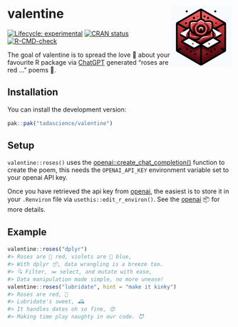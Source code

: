 
<!-- README.md is generated from README.Rmd. Please edit that file -->

# valentine <a href="https://valentine.tada.science"><img src="man/figures/logo.png" align="right" height="138" /></a>

<!-- badges: start -->

[![Lifecycle:
experimental](https://img.shields.io/badge/lifecycle-experimental-orange.svg)](https://lifecycle.r-lib.org/articles/stages.html#experimental)
[![CRAN
status](https://www.r-pkg.org/badges/version/valentine)](https://CRAN.R-project.org/package=valentine)
[![R-CMD-check](https://github.com/tadascience/valentine/actions/workflows/R-CMD-check.yaml/badge.svg)](https://github.com/tadascience/valentine/actions/workflows/R-CMD-check.yaml)
<!-- badges: end -->

The goal of valentine is to spread the love 💛 about your favourite R
package via [ChatGPT](https://openai.com/) generated “roses are red …”
poems 🌹.

## Installation

You can install the development version:

``` r
pak::pak("tadascience/valentine")
```

## Setup

`valentine::roses()` uses the
[openai::create_chat_completion()](https://irudnyts.github.io/openai/reference/create_chat_completion.html)
function to create the poem, this needs the `OPENAI_API_KEY` environment
variable set to your openai API key.

Once you have retrieved the api key from
[openai](https://platform.openai.com/), the easiest is to store it in
your `.Renviron` file via `usethis::edit_r_environ()`. See the
[openai](https://irudnyts.github.io/openai/index.html) 📦 for more
details.

## Example

``` r
valentine::roses("dplyr")
#> Roses are 🌹 red, violets are 💙 blue,
#> With dplyr 📦, data wrangling is a breeze too. 
#> 🔍 Filter, ✂️ select, and mutate with ease,
#> Data manipulation made simple, no more unease!
valentine::roses("lubridate", hint = "make it kinky")
#> Roses are red, 🌹
#> Lubridate's sweet, 🕰️
#> It handles dates oh so fine, 😍
#> Making time play naughty in our code. 😈
```
